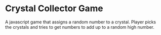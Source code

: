 # Crystal Collector Game
A javascript game that assigns a random number to a crystal. Player picks the crystals and tries to get numbers to add up to a random high number.
